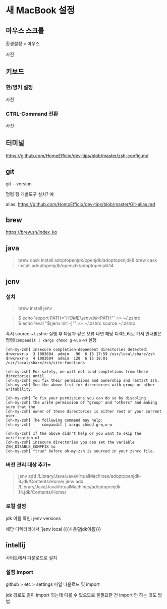 # 새 MacBook 설정

## 마우스 스크롤

환경설정 > 마우스

사진 

## 키보드

### 한/영키 설정

사진

### CTRL-Command 전환

사진

## 터미널

https://github.com/HomoEfficio/dev-tips/blob/master/zsh-config.md

## git

git --version

명령 행 개발도구 설치? 예

alias: https://github.com/HomoEfficio/dev-tips/blob/master/Git-alias.md

## brew

https://brew.sh/index_ko

## java

>brew cask install adoptopenjdk/openjdk/adoptopenjdk8
>brew cask install adoptopenjdk/openjdk/adoptopenjdk14

## jenv

### 설치

>brew install jenv

>$ echo 'export PATH="$HOME/.jenv/bin:$PATH"' >> ~/.zshrc  
>$ echo 'eval "$(jenv init -)"' >> ~/.zshrc
>source ~/.zshrc

혹시 source ~/.zshrc 실행 후 다음과 같은 오류 나면 해당 디렉토리로 가서 안내받은 명령(`compaudit | xargs chmod g-w,o-w`) 실행

```
[oh-my-zsh] Insecure completion-dependent directories detected:
drwxrwxr-x  3 1003604  admin   96  6 15 17:59 /usr/local/share/zsh
drwxrwxr-x  4 1003604  admin  128  6 15 18:01 /usr/local/share/zsh/site-functions

[oh-my-zsh] For safety, we will not load completions from these directories until
[oh-my-zsh] you fix their permissions and ownership and restart zsh.
[oh-my-zsh] See the above list for directories with group or other writability.

[oh-my-zsh] To fix your permissions you can do so by disabling
[oh-my-zsh] the write permission of "group" and "others" and making sure that the
[oh-my-zsh] owner of these directories is either root or your current user.
[oh-my-zsh] The following command may help:
[oh-my-zsh]     compaudit | xargs chmod g-w,o-w

[oh-my-zsh] If the above didn't help or you want to skip the verification of
[oh-my-zsh] insecure directories you can set the variable ZSH_DISABLE_COMPFIX to
[oh-my-zsh] "true" before oh-my-zsh is sourced in your zshrc file.
```

### 버전 관리 대상 추가=

>jenv add /Library/Java/JavaVirtualMachines/adoptopenjdk-8.jdk/Contents/Home/
>jenv add /Library/Java/JavaVirtualMachines/adoptopenjdk-14.jdk/Contents/Home/

### 로컬 설정

jdk 이름 확인: jenv versions

해당 디렉터리에서 `jenv local {{{사용할jdk이름}}}

## intellij

사이트에서 다운로드로 설치

### 설정 import

github > etc > settings 파일 다운로드 및 import

jdk 경로도 같이 import 되는데 다를 수 있으므로 불필요한 건 import 안 하는 것도 방법

